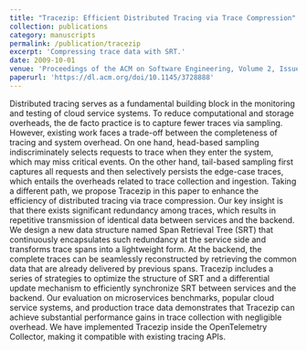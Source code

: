 ```yaml
---
title: "Tracezip: Efficient Distributed Tracing via Trace Compression"
collection: publications
category: manuscripts
permalink: /publication/tracezip
excerpt: 'Compressing trace data with SRT.'
date: 2009-10-01
venue: 'Proceedings of the ACM on Software Engineering, Volume 2, Issue ISSTA'
paperurl: 'https://dl.acm.org/doi/10.1145/3728888'
---
```

Distributed tracing serves as a fundamental building block in the monitoring and testing of cloud service systems. To reduce computational and storage overheads, the de facto practice is to capture fewer traces via sampling. However, existing work faces a trade-off between the completeness of tracing and system overhead. On one hand, head-based sampling indiscriminately selects requests to trace when they enter the system, which may miss critical events. On the other hand, tail-based sampling first captures all requests and then selectively persists the edge-case traces, which entails the overheads related to trace collection and ingestion. Taking a different path, we propose Tracezip in this paper to enhance the efficiency of distributed tracing via trace compression. Our key insight is that there exists significant redundancy among traces, which results in repetitive transmission of identical data between services and the backend. We design a new data structure named Span Retrieval Tree (SRT) that continuously encapsulates such redundancy at the service side and transforms trace spans into a lightweight form. At the backend, the complete traces can be seamlessly reconstructed by retrieving the common data that are already delivered by previous spans. Tracezip includes a series of strategies to optimize the structure of SRT and a differential update mechanism to efficiently synchronize SRT between services and the backend. Our evaluation on microservices benchmarks, popular cloud service systems, and production trace data demonstrates that Tracezip can achieve substantial performance gains in trace collection with negligible overhead. We have implemented Tracezip inside the OpenTelemetry Collector, making it compatible with existing tracing APIs.
